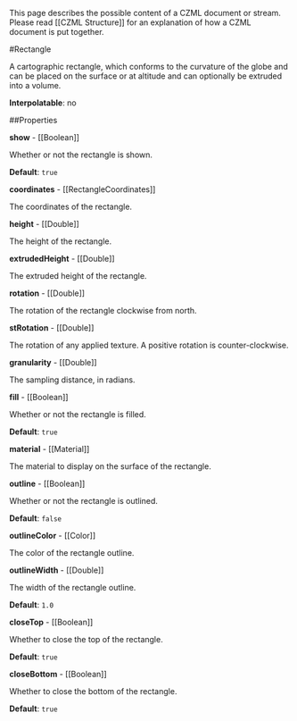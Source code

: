 This page describes the possible content of a CZML document or stream.  Please read [[CZML Structure]] for an explanation of how a CZML document is put together.

#Rectangle

A cartographic rectangle, which conforms to the curvature of the globe and can be placed on the surface or at altitude and can optionally be extruded into a volume.

**Interpolatable**: no

##Properties

**show** - [[Boolean]]

Whether or not the rectangle is shown.

**Default**: `true`


**coordinates** - [[RectangleCoordinates]]

The coordinates of the rectangle.


**height** - [[Double]]

The height of the rectangle.


**extrudedHeight** - [[Double]]

The extruded height of the rectangle.


**rotation** - [[Double]]

The rotation of the rectangle clockwise from north.


**stRotation** - [[Double]]

The rotation of any applied texture. A positive rotation is counter-clockwise.


**granularity** - [[Double]]

The sampling distance, in radians.


**fill** - [[Boolean]]

Whether or not the rectangle is filled.

**Default**: `true`


**material** - [[Material]]

The material to display on the surface of the rectangle.


**outline** - [[Boolean]]

Whether or not the rectangle is outlined.

**Default**: `false`


**outlineColor** - [[Color]]

The color of the rectangle outline.


**outlineWidth** - [[Double]]

The width of the rectangle outline.

**Default**: `1.0`


**closeTop** - [[Boolean]]

Whether to close the top of the rectangle.

**Default**: `true`


**closeBottom** - [[Boolean]]

Whether to close the bottom of the rectangle.

**Default**: `true`


